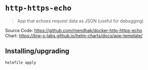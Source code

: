 # `http-https-echo`

> App that echoes request data as JSON (useful for debugging)

Source Code: https://github.com/mendhak/docker-http-https-echo  
Chart: https://bjw-s-labs.github.io/helm-charts/docs/app-template/

## Installing/upgrading

```shell
helmfile apply
```
